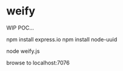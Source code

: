 weify
=======

WIP POC...

  npm install express.io
  npm install node-uuid
  
  node weify.js
  
  browse to localhost:7076
  
